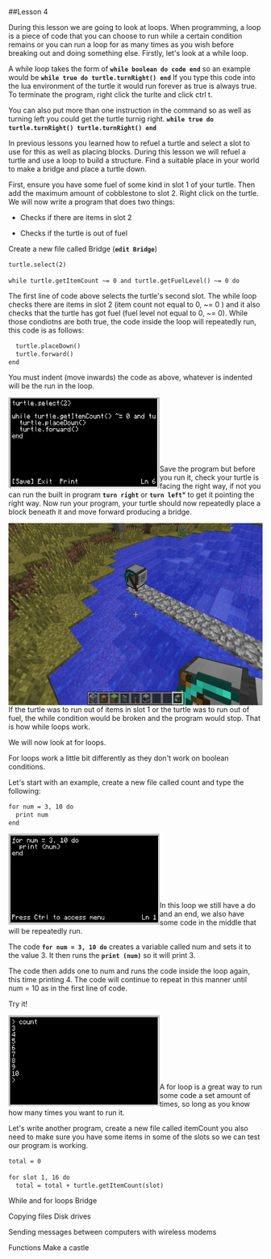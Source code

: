 ##Lesson 4

During this lesson we are going to look at loops. When programming, a loop is a piece of code that you can choose to run while a certain condition remains or you can run a loop for as many times as you wish before breaking out and doing something else. Firstly, let's look at a while loop.

A while loop takes the form of **```while boolean do code end```** so an example would be **```while true do turtle.turnRight() end```** If you type this code into the lua environment of the turtle it would run forever as true is always true. To terminate the program, right click the turlte and click ctrl t.

You can also put more than one instruction in the command so as well as turning left you could get the turtle turnig right. **```while true do turtle.turnRight() turtle.turnRight() end```**

In previous lessons you learned how to refuel a turtle and select a slot to use for this as well as placing blocks. During this lesson we will refuel a turtle and use a loop to build a structure. Find a suitable place in your world to make a bridge and place a turtle down.

First, ensure you have some fuel of some kind in slot 1 of your turtle. Then add the maximum amount of cobblestone to slot 2. Right click on the turtle. We will now write a program that does two things:

- Checks if there are items in slot 2

- Checks if the turtle is out of fuel

Create a new file called Bridge (**```edit Bridge```**)

```
turtle.select(2)

while turtle.getItemCount ~= 0 and turtle.getFuelLevel() ~= 0 do 
```

The first line of code above selects the turtle's second slot. The while loop checks there are items in slot 2 (item count not equal to 0, ~= 0 ) and it also checks that the turtle has got fuel (fuel level not equal to 0,  ~= 0). While those condiotns are both true, the code inside the loop will repeatedly run, this code is as follows:

```
  turtle.placeDown()
  turtle.forward()
end
```
You must indent (move inwards) the code as above, whatever is indented will be the run in the loop.

<a href="Bridge"><img src="https://github.com/AllenHeard/ComputerCraft/blob/master/Screenshots/Lesson%204%20Images/Bridge.png" align="left" height="180" width="300" ></a><br><br><br><br><br><br><br>

Save the program but before you run it, check your turtle is facing the right way, if not you can run the built in program **```turn right```** or **```turn left```*** to get it pointing the right way. Now run your program, your turtle should now repeatedly place a block beneath it and move forward producing a bridge.

<a href="Bridge building"><img src="https://github.com/AllenHeard/ComputerCraft/blob/master/Screenshots/Lesson%204%20Images/Bridge2.png" align="left" height="360" width="600" ></a><br><br><br><br><br><br><br><br><br><br><br><br><br><br><br><br>

If the turtle was to run out of items in slot 1 or the turtle was to run out of fuel, the while condition would be broken and the program would stop. That is how while loops work.

We will now look at for loops.

For loops work a little bit differently as they don't work on boolean conditions. 

Let's start with an example, create a new file called count and type the following:
```
for num = 3, 10 do
  print num
end
```
<a href="For loop"><img src="https://github.com/AllenHeard/ComputerCraft/blob/master/Screenshots/Lesson%204%20Images/for.png" align="left" height="180" width="300" ></a><br><br><br><br><br><br><br>

In this loop we still have a do and an end, we also have some code in the middle that will be repeatedly run.

The code **```for num = 3, 10 do```** creates a variable called num and sets it to the value 3. It then runs the **```print (num)```** so it will print 3. 

The code then adds one to num and runs the code inside the loop again, this time printing 4. The code will continue to repeat in this manner until num = 10 as in the first line of code.

Try it!

<a href="Count"><img src="https://github.com/AllenHeard/ComputerCraft/blob/master/Screenshots/Lesson%204%20Images/count.png" align="left" height="180" width="300" ></a><br><br><br><br><br><br><br>

A for loop is a great way to run some code a set amount of times, so long as you know how many times you want to run it.

Let's write another program, create a new file called itemCount you also need to make sure you have some items in some of the slots so we can test our program is working.

```
total = 0 

for slot 1, 16 do
  total = total + turtle.getItemCount(slot)
```


While and for loops
Bridge

Copying files
Disk drives

Sending messages between computers with wireless modems

Functions
Make a castle
